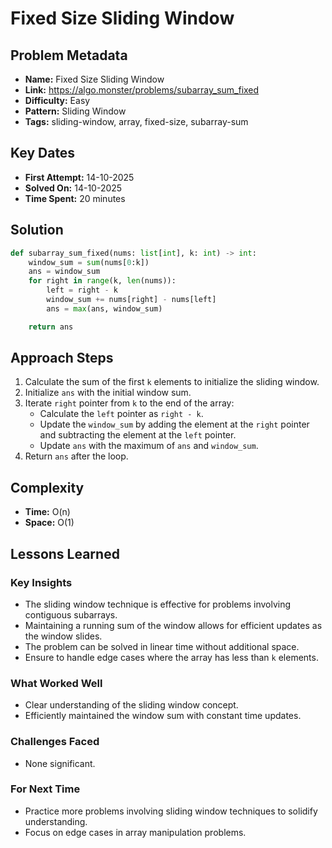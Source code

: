 # Fixed Size Sliding Window

## Problem Metadata
- **Name:** Fixed Size Sliding Window
- **Link:** https://algo.monster/problems/subarray_sum_fixed
- **Difficulty:** Easy
- **Pattern:** Sliding Window
- **Tags:** sliding-window, array, fixed-size, subarray-sum

## Key Dates
- **First Attempt:** 14-10-2025
- **Solved On:** 14-10-2025
- **Time Spent:** 20 minutes

## Solution
```python
def subarray_sum_fixed(nums: list[int], k: int) -> int:
    window_sum = sum(nums[0:k])
    ans = window_sum
    for right in range(k, len(nums)):
        left = right - k
        window_sum += nums[right] - nums[left]
        ans = max(ans, window_sum)

    return ans
```

## Approach Steps
1. Calculate the sum of the first `k` elements to initialize the sliding window.
2. Initialize `ans` with the initial window sum.
3. Iterate `right` pointer from `k` to the end of the array:
   - Calculate the `left` pointer as `right - k`.
   - Update the `window_sum` by adding the element at the `right` pointer and subtracting the element at the `left` pointer.
   - Update `ans` with the maximum of `ans` and `window_sum`.
4. Return `ans` after the loop.


## Complexity
- **Time:** O(n)
- **Space:** O(1)

## Lessons Learned
### Key Insights
- The sliding window technique is effective for problems involving contiguous subarrays.
- Maintaining a running sum of the window allows for efficient updates as the window slides.
- The problem can be solved in linear time without additional space.
- Ensure to handle edge cases where the array has less than `k` elements.

### What Worked Well
- Clear understanding of the sliding window concept.
- Efficiently maintained the window sum with constant time updates.

### Challenges Faced
- None significant.

### For Next Time
- Practice more problems involving sliding window techniques to solidify understanding.
- Focus on edge cases in array manipulation problems.
